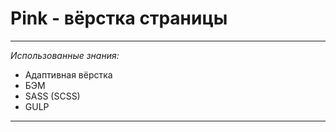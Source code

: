 # Pink - вёрстка страницы
----

*Использованные знания:*

* Адаптивная вёрстка
* БЭМ
* SASS (SCSS)
* GULP

----

